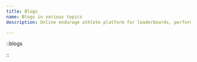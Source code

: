 ```yaml
---
title: Blogs
name: Blogs in various topics
description: Online endurage athlete platform for leaderboards, performance statistics, accomplishments, certifications

---
```


::blogs

::
